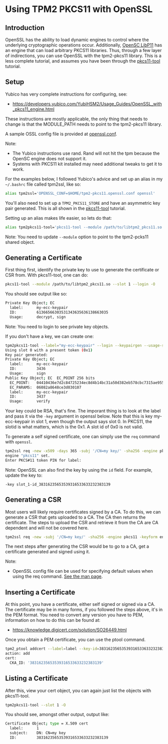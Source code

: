 # Using TPM2 PKCS11 with OpenSSL

## Introduction

OpenSSL has the ability to load dynamic engines to control where the underlying cryptographic
operations occur. Additionally, [OpenSC LibP11](https://github.com/OpenSC/libp11) has an engine
that can load arbitrary PKCS11 libraries. Thus, through a few layer of indirections, you can use
OpenSSL with the tpm2-pkcs11 library. This is a less complete tutorial, and assumes you have
been through the [pkcs11-tool](PKCS11_TOOL.md) tutorial.

## Setup

Yubico has very complete instructions for configuring, see:
  - https://developers.yubico.com/YubiHSM2/Usage_Guides/OpenSSL_with_pkcs11_engine.html

These instructions are mostly applicable, the only thing that needs to change is that the
MODULE_PATH needs to point to the tpm2-pkcs11 library.

A sample OSSL config file is provided at [openssl.conf](../misc/tpm2-pkcs11.openssl.sample.conf).

Note:
  - The Yubico instructions use rand. Rand will not hit the tpm because the OpenSC engine does
    not support it.
  - Systems with PKCS11 kit installed may need additional tweaks to get it to work.

For the examples below, I followed Yubico's advice and set up an alias in my `~/.bashrc` file
called tpm2ssl, like so:
```bash
alias tpm2ssl='OPENSSL_CONF=$HOME/tpm2-pkcs11.openssl.conf openssl'
```

You'll also need to set up a `TPM2_PKCS11_STORE` and have an asymmetric key pair generated. This is all
shown in the [pkcs11-tool](PKCS11_TOOL.md) tutorial.

Setting up an alias makes life easier, so lets do that:
```bash
alias tpm2pkcs11-tool='pkcs11-tool --module /path/to/libtpm2_pkcs11.so
```
Note: You need to update `--module` option to point to the tpm2-pcks11 shared object.

## Generating a Certificate

First thing first, identify the private key to use to generate the certificate or CSR from. With pkcs11-tool, one can
do:
```bash
pkcs11-tool --module /path/to/libtpm2_pkcs11.so --slot 1 --login -O
```
You should see output like so:
```bash
Private Key Object; EC
  label:      my-ecc-keypair
  ID:         61366566303531343635636138663035
  Usage:      decrypt, sign
```

Note: You need to login to see private key objects.

If you don't have a key, we can create one:
```bash
tpm2pkcs11-tool --label="my-ecc-keypair" --login --keypairgen --usage-sign --key-type EC:prime256v1
Using slot 0 with a present token (0x1)
Key pair generated:
Private Key Object; EC
  label:      my-ecc-keypair
  ID:         3436
  Usage:      sign
Public Key Object; EC  EC_POINT 256 bits
  EC_POINT:   04410436e7d2c84725234ec8d4b14bc31a50d382eb578cbc7315ae95561875314eb5a22a390bbfabef6269a35a18b1d95b2abc553071c419c3e866db0c3f13c0288ac6
  EC_PARAMS:  06082a8648ce3d030107
  label:      my-ecc-keypair
  ID:         3437
  Usage:      verify
```

Your key could be RSA, that's fine. The imporant thing is to look at the label and pass it via the `-key` argument
in openssl below. Note that this is key my-ecc-keypair in slot 1, even though the output says slot 0. In PKCS11, the slotid is what matters, which is the 0x1. A slot id of 0x0 is not valid.

To generate a self signed certificate, one can simply use the `req` command with `openssl`.

``` bash
tpm2ssl req -new -x509 -days 365 -subj '/CN=my key/' -sha256 -engine pkcs11 -keyform engine -key slot_1-label_my-ecc-keypair -out cert.pem
engine "pkcs11" set.
Enter PKCS#11 token PIN for label:
```

Note: OpenSSL can also find the key by using the `id` field. For example, update the key to:
```
-key slot_1-id_38316235653539316533633232383139
```

## Generating a CSR

Most users will likely require certificates signed by a CA. To do this, we can generate a CSR that gets uploaded to a CA. The CA
then returns the certificate. The steps to upload the CSR and retrieve it from the CA are CA dependent and will not be covered
here.

```bash
tpm2ssl req -new -subj '/CN=my key/' -sha256 -engine pkcs11 -keyform engine -key slot_1-label_my-ecc-keypair -out csr.pem
```

The next steps after generating the CSR would be to go to a CA, get a certificate generated and signed using it.

Note:
 - OpenSSL config file can be used for specifying default values when using the req command.
   [See the man page](https://www.openssl.org/docs/man1.1.1/man1/openssl-req.html).

## Inserting a Certificate

At this point, you have a certificate, either self signed or signed via a CA. The certificate may be in many forms,
if you followed the steps above, it's in the PEM format. You need to convert any version you have to PEM, information
on how to do this can be found at:
  - https://knowledge.digicert.com/solution/SO26449.html

Once you obtain a PEM certificate, you can use the ptool command.

```bash
tpm2_ptool addcert --label=label --key-id=38316235653539316533633232383139 --path=$TPM2_PKCS11_STORE ~/pem
action: add
cert:
  CKA_ID: '38316235653539316533633232383139'
```

## Listing a Certificate

After this, view your cert object, you can again just list the objects with pkcs11-tool.

```bash
tpm2pkcs11-tool --slot 1 -O
```

You should see, amongst other output, output like:

```bash
Certificate Object; type = X.509 cert
  label:      1
  subject:    DN: CN=my key
  ID:         38316235653539316533633232383139
```
